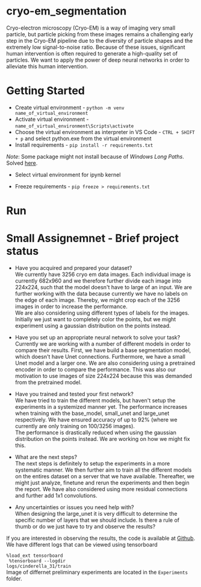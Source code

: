 # cryo-em_segmentation
Cryo-electron microscopy (Cryo-EM) is a way of imaging very small particle, but particle picking from these images remains a challenging early step in the Cryo-EM pipeline due to the diversity of particle shapes and the extremely low signal-to-noise ratio. Because of these issues, significant human intervention is often required to generate a high-quality set of particles. We want to apply the power of deep neural networks in order to alleviate this human intervention.


# Getting Started
- Create virtual environment - `python -m venv name_of_virtual_environment`
- Activate virtual environment - `name_of_virtual_environment\Scripts\activate`
- Choose the virtual environment as interpreter in VS Code - `CTRL + SHIFT + p` and select python.exe from the virtual environment
- Install requirements - `pip install -r requirements.txt`

_Note_: Some package might not install because of _Windows Long Paths_. Solved [here](https://learn.microsoft.com/en-us/windows/win32/fileio/maximum-file-path-limitation?tabs=powershell).

- Select virtual environment for ipynb kernel

- Freeze requirements - `pip freeze > requirements.txt`


# Run



# Small Assignemnet - Brief project status
- Have you acquired and prepared your dataset? <br>
    We currently have 3256 cryo em data images. Each individual image is currently 682x960 and we therefore further divide each image into 224x224, such that the model doesn't have to large of an input. We are further working with the data because currently we have no labels on the edge of each image. Thereby, we might crop each of the 3256 images in order to increase the performance. <br>
    We are also considering using different types of labels for the images. Initially we just want to completely color the points, but we might experiment using a gaussian distribution on the points instead.

- Have you set up an appropriate neural network to solve your task? <br>
    Currently we are working with a number of different models in order to compare their results. First, we have build a base segmentation model, which doesn't have Unet connections. Furthermore, we have a small Unet model and a larger one. 
    We are also considering using a pretrained encoder in order to compare the performance. This was also our motivation to use images of size 224x224 because this was demanded from the pretrained model. 

- Have you trained and tested your first network? <br>
    We have tried to train the different models, but haven't setup the experiments in a systemized manner yet. The performance increases when training with the base_model, small_unet and large_unet respectively. We have ensured accuracy of up to 92% (where we currently are only training on 100/3256 images). <br>
    The performance is drastically reduced when using the gaussian distribution on the points instead. We are working on how we might fix this. 

- What are the next steps? <br>
    The next steps is definitely to setup the experiments in a more systematic manner. We then further aim to train all the different models on the entires dataset on a server that we have available. Thereafter, we might just analyze, finetune and rerun the experiments and then begin the report. 
    We have also considered using more residual connections and further add 1x1 convolutions. 

- Any uncertainties or issues you need help with? <br>
    When designing the large_unet it is very difficult to determine the specific number of layers that we should include. Is there a rule of thumb or do we just have to try and observe the results?

If you are interested in observing the results, the code is available at [Github](https://github.com/Joac1137/cryo-em_segmentation). We have different logs that can be viewed using tensorboard <br>
<code> 
    %load_ext tensorboard <br>
    %tensorboard --logdir logs/cinderella_31/train 
</code> <br>
Image of differnet preliminary experiments are located in the `Experiments` folder. 